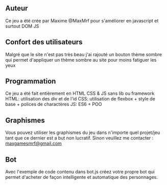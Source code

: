 ## Auteur

Ce jeu a été crée par Maxime @MaxMrf pour s'améliorer en javascript 
et surtout DOM JS

## Confort des utilisateurs

Malgré que le site n'est pas très beau j'ai rajouté un bouton thème sombre
qui permet d'appliquer un thème sombre au site pour moins fatiguer les yeux

## Programmation

Ce jeu a été fait entièrement en HTML CSS & JS sans lib ou framework
HTML: utilisation des div et de l'id
CSS: utilisation de flexbox + style de base + polices de charactères
JS: ES6 + POO

## Graphismes

Vous pouvez utiliser les graphismes du jeu dans n'importe quel projet/jeu
tant que ce dernier est a but non lucratif.
Sinon veuillez me contacter : maxgamesmrf@gmail.com

## Bot

Avec l'exemple de code contenu dans bot.js créez votre propre
bot qui permet d'acheter de façon intelligente et automatique
des personnages.

